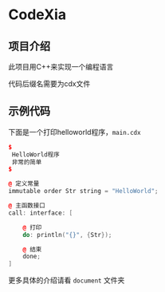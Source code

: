 # CodeXia

## 项目介绍

此项目用C++来实现一个编程语言

代码后缀名需要为cdx文件

## 示例代码

下面是一个打印helloworld程序，`main.cdx`

```c++
$
 HelloWorld程序
 非常的简单
$

@ 定义常量
immutable order Str string = "HelloWorld";

@ 主函数接口
call: interface: [

    @ 打印
    do: println("{}", {Str});

    @ 结束
    done;
]
```

更多具体的介绍请看 `document` 文件夹





